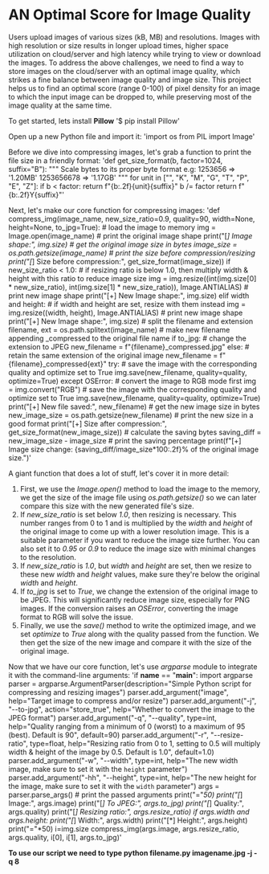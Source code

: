 # AN Optimal Score for Image Quality
Users upload images of various sizes (kB, MB) and resolutions. Images with high resolution or size results in longer upload times, higher space utilization on cloud/server and high latency while trying to view or download the images. To address the above challenges, we need to find
a way to store images on the cloud/server with an optimal image quality, which strikes a fine
balance between image quality and image size.
This project helps us to find an optimal score (range 0-100) of pixel density for an image to which the input image can be dropped to, while preserving most of the image quality at the same time.

To get started, lets install **Pillow**
'$ pip install Pillow'

Open up a new Python file and import it:
'import os
from PIL import Image'

Before we dive into compressing images, let's grab a function to print the file size in a friendly format:
'def get_size_format(b, factor=1024, suffix="B"):
    """
    Scale bytes to its proper byte format
    e.g:
        1253656 => '1.20MB'
        1253656678 => '1.17GB'
    """
    for unit in ["", "K", "M", "G", "T", "P", "E", "Z"]:
        if b < factor:
            return f"{b:.2f}{unit}{suffix}"
        b /= factor
    return f"{b:.2f}Y{suffix}"'

Next, let's make our core function for compressing images:
'def compress_img(image_name, new_size_ratio=0.9, quality=90, width=None, height=None, to_jpg=True):
    # load the image to memory
    img = Image.open(image_name)
    # print the original image shape
    print("[*] Image shape:", img.size)
    # get the original image size in bytes
    image_size = os.path.getsize(image_name)
    # print the size before compression/resizing
    print("[*] Size before compression:", get_size_format(image_size))
    if new_size_ratio < 1.0:
        # if resizing ratio is below 1.0, then multiply width & height with this ratio to reduce image size
        img = img.resize((int(img.size[0] * new_size_ratio), int(img.size[1] * new_size_ratio)), Image.ANTIALIAS)
        # print new image shape
        print("[+] New Image shape:", img.size)
    elif width and height:
        # if width and height are set, resize with them instead
        img = img.resize((width, height), Image.ANTIALIAS)
        # print new image shape
        print("[+] New Image shape:", img.size)
    # split the filename and extension
    filename, ext = os.path.splitext(image_name)
    # make new filename appending _compressed to the original file name
    if to_jpg:
        # change the extension to JPEG
        new_filename = f"{filename}_compressed.jpg"
    else:
        # retain the same extension of the original image
        new_filename = f"{filename}_compressed{ext}"
    try:
        # save the image with the corresponding quality and optimize set to True
        img.save(new_filename, quality=quality, optimize=True)
    except OSError:
        # convert the image to RGB mode first
        img = img.convert("RGB")
        # save the image with the corresponding quality and optimize set to True
        img.save(new_filename, quality=quality, optimize=True)
    print("[+] New file saved:", new_filename)
    # get the new image size in bytes
    new_image_size = os.path.getsize(new_filename)
    # print the new size in a good format
    print("[+] Size after compression:", get_size_format(new_image_size))
    # calculate the saving bytes
    saving_diff = new_image_size - image_size
    # print the saving percentage
    print(f"[+] Image size change: {saving_diff/image_size*100:.2f}% of the original image size.")'

A giant function that does a lot of stuff, let's cover it in more detail:
1. First, we use the *Image.open()* method to load the image to the memory, we get the size of the image file using *os.path.getsize()* so we can later compare this size with the new generated file's size.
2. If *new_size_ratio* is set below *1.0*, then resizing is necessary. This number ranges from 0 to 1 and is multiplied by the *width* and *height* of the original image to come up with a lower resolution image. This is a suitable parameter if you want to reduce the image size further. You can also set it to *0.95* or *0.9* to reduce the image size with minimal changes to the resolution.
3. If *new_size_ratio* is *1.0*, but *width* and *height* are set, then we resize to these new *width* and *height* values, make sure they're below the original *width* and *height*.
4. If *to_jpg* is set to *True*, we change the extension of the original image to be JPEG. This will significantly reduce image size, especially for PNG images. If the conversion raises an *OSError*, converting the image format to RGB will solve the issue.
5. Finally, we use the *save()* method to write the optimized image, and we set *optimize* to *True* along with the quality passed from the function. We then get the size of the new image and compare it with the size of the original image.

Now that we have our core function, let's use *argparse* module to integrate it with the command-line arguments:
'if __name__ == "__main__":
    import argparse
    parser = argparse.ArgumentParser(description="Simple Python script for compressing and resizing images")
    parser.add_argument("image", help="Target image to compress and/or resize")
    parser.add_argument("-j", "--to-jpg", action="store_true", help="Whether to convert the image to the JPEG format")
    parser.add_argument("-q", "--quality", type=int, help="Quality ranging from a minimum of 0 (worst) to a maximum of 95 (best). Default is 90", default=90)
    parser.add_argument("-r", "--resize-ratio", type=float, help="Resizing ratio from 0 to 1, setting to 0.5 will multiply width & height of the image by 0.5. Default is 1.0", default=1.0)
    parser.add_argument("-w", "--width", type=int, help="The new width image, make sure to set it with the `height` parameter")
    parser.add_argument("-hh", "--height", type=int, help="The new height for the image, make sure to set it with the `width` parameter")
    args = parser.parse_args()
    # print the passed arguments
    print("="*50)
    print("[*] Image:", args.image)
    print("[*] To JPEG:", args.to_jpg)
    print("[*] Quality:", args.quality)
    print("[*] Resizing ratio:", args.resize_ratio)
    if args.width and args.height:
        print("[*] Width:", args.width)
        print("[*] Height:", args.height)
    print("="*50)
    i=img.size
    compress_img(args.image, args.resize_ratio, args.quality, i[0], i[1], args.to_jpg)'

**To use our script we need to type python filename.py imagename.jpg -j -q 8**



